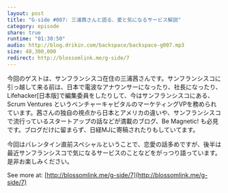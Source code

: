 ```yaml
---
layout: post
title: "G-side #007: 三浦茜さんと語る、愛と気になるサービス解説"
category: episode
share: true
runtime: "01:30:50"
audio: http://blog.drikin.com/backspace/backspace-g007.mp3
size: 48,300,000
redirect: http://blossomlink.me/g-side/7
---
```



今回のゲストは、サンフランシスコ在住の三浦茜さんです。サンフランシスコに引っ越して来る前は、日本で電波なアナウンサーになったり、社長になったり、Lifehacker[日本版]で編集委員をしたりして、今はサンフランシスコにある、Scrum Ventures というベンチャーキャピタルのマーケティングVPを務められています。茜さんの独自の視点から日本とアメリカの違いや、サンフランシスコで流行っているスタートアップの話などが満載のブログ、Be Magnetic! も必見です。ブログだけに留まらず、日経MJに寄稿されたりもしていてます。

今回はバレンタイン直前スペシャルということで、恋愛の話多めですが、後半は最近サンフランシスコで気になるサービスのことなどをがっつり語っています。是非お楽しみください。

See more at: [http://blossomlink.me/g-side/7](http://blossomlink.me/g-side/7)
